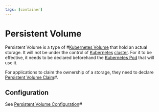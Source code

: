 ```yaml
---
tags: [container]
---
```


# Persistent Volume

Persistent Volume is a type of #[Kubernetes Volume](202201311647.md) that hold
an actual storage. It will not be under the control of
[Kubernetes](202201291535.md) [cluster](202304251207.md). For it to be
effective, it needs to be declared beforehand the [Kubernetes Pod](202201311630.md)
that will use it.

For applications to claim the ownership of a storage, they need to declare
[Persistent Volume Claim](202202151907.md)#.

## Configuration

See [Persistent Volume Configuration](202202152045.md)#
